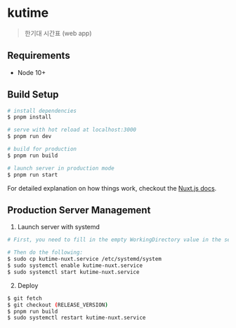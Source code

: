 # kutime

> 한기대 시간표 (web app)

## Requirements

* Node 10+

## Build Setup

``` bash
# install dependencies
$ pnpm install

# serve with hot reload at localhost:3000
$ pnpm run dev

# build for production
$ pnpm run build

# launch server in production mode
$ pnpm run start
```

For detailed explanation on how things work, checkout the [Nuxt.js docs](https://nuxtjs.org).

## Production Server Management

1. Launch server with systemd

``` bash
# First, you need to fill in the empty WorkingDirectory value in the service file.

# Then do the following:
$ sudo cp kutime-nuxt.service /etc/systemd/system
$ sudo systemctl enable kutime-nuxt.service
$ sudo systemctl start kutime-nuxt.service
```

2. Deploy

``` bash
$ git fetch
$ git checkout (RELEASE_VERSION)
$ pnpm run build
$ sudo systemctl restart kutime-nuxt.service
```
